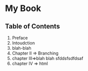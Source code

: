 # My Book

## Table of Contents

1. Preface
2. Intoudction
3. blah-blah
4. Chapter II => Branching
5. chapter III=>blah blah sfddsfsdfdsaf
6. chapter IV => html